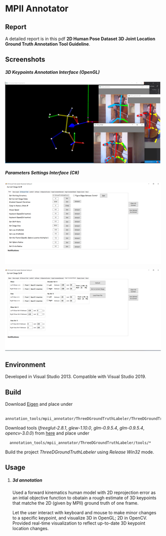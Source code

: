 # MPII Annotator

## Report

A detailed report is in this pdf **2D Human Pose Dataset 3D Joint Location Ground Truth Annotation Tool Guideline**.

## Screenshots

##### 3D Keypoints Annotation Interface (OpenGL) #####



<p align="center">  
<img src="../../figs/mpii_annot_opengl.png">  
</p> 

##### Parameters Settings Interface (C\#) #####


<p align="center">  
<img src="../../figs/mpii_annot_param0.png">  
</p> 


<p align="center">  
<img src="../../figs/mpii_annot_param1.png">  
</p> 

## Environment

Developed in Visual Studio 2013. Compatible with Visual Studio 2019.

## Build

Download [Eigen](http://eigen.tuxfamily.org/index.php?title=Main_Page) and place under 

```
  annotation_tools/mpii_annotator/ThreeDGroundTruthLabeler/ThreeDGroundTruthLabeler/eigen/

```

Download tools (*freeglut-2.8.1*, *glew-1.10.0*, *glm-0.9.5.4*, *glm-0.9.5.4*, *opencv-3.0.0*) from [here](https://drive.google.com/drive/folders/15DUHqhOdsQfq6G6zGNMIWkwRGgjRVCNC?usp=sharing) and place under 


```
  annotation_tools/mpii_annotator/ThreeDGroundTruthLabeler/tools/*

```

Build the project *ThreeDGroundTruthLabeler* using *Release Win32* mode.

## Usage

1. ##### 3d annotation #####

	Used a forward kinematics human model with 2D reprojection error as an intial objective function to obatain a rough estimate of 3D keypoints that matche the 2D (given by MPII) ground truth of one frame.
	
	Let the user interact with keyboard and mouse to make minor changes to a specific keypoint, and visualize 3D in OpenGL; 2D in OpenCV. Provided real-time visualization to reflect up-to-date 3D keypoint location changes.
